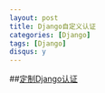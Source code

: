 ```yaml
---
layout: post
title: Django自定义认证
categories: [Django]
tags: [Django]
disqus: y
---
```


##[定制Django认证](https://docs.djangoproject.com/en/1.9/topics/auth/customizing/)

###

